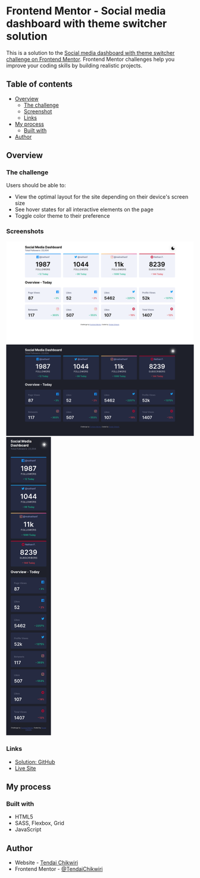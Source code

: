 # Frontend Mentor - Social media dashboard with theme switcher solution

This is a solution to the [Social media dashboard with theme switcher challenge on Frontend Mentor](https://www.frontendmentor.io/challenges/social-media-dashboard-with-theme-switcher-6oY8ozp_H). Frontend Mentor challenges help you improve your coding skills by building realistic projects. 

## Table of contents

- [Overview](#overview)
  - [The challenge](#the-challenge)
  - [Screenshot](#screenshot)
  - [Links](#links)
- [My process](#my-process)
  - [Built with](#built-with)
- [Author](#author)

## Overview

### The challenge

Users should be able to:

- View the optimal layout for the site depending on their device's screen size
- See hover states for all interactive elements on the page
- Toggle color theme to their preference

### Screenshots

<img src="./screenshot/desktop.png"/>
<img src="./screenshot/desktop-dark.png"/>
<img src="./screenshot/mobile-dark.png" height="800" />

### Links

- <a href="https://github.com/TendaiChikwiri/social-media-dashboard" target="_blank">Solution: GitHub</a>
- <a href="https://tendaichikwiri.github.io/social-media-dashboard" target="_blank">Live Site</a>

## My process

### Built with

- HTML5
- SASS, Flexbox, Grid
- JavaScript

## Author

- Website - [Tendai Chikwiri](https://github.com/TendaiChikwiri)
- Frontend Mentor - [@TendaiChikwiri](https://www.frontendmentor.io/profile/TendaiChikwiri)
